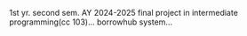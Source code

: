 1st yr. second sem. AY 2024-2025 
final project in intermediate programming(cc 103)... 
borrowhub system...
